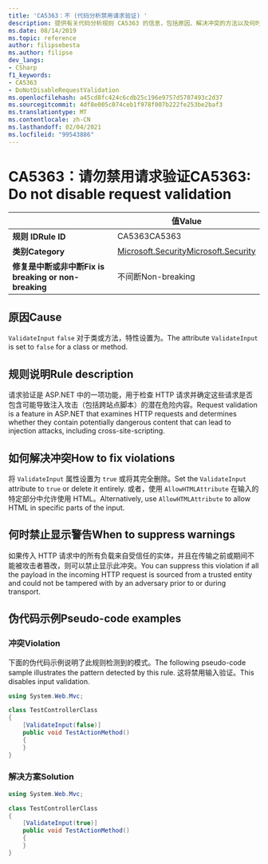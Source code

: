 ```yaml
---
title: 'CA5363：不 (代码分析禁用请求验证) '
description: 提供有关代码分析规则 CA5363 的信息，包括原因、解决冲突的方法以及何时取消显示。
ms.date: 08/14/2019
ms.topic: reference
author: filipsebesta
ms.author: filipse
dev_langs:
- CSharp
f1_keywords:
- CA5363
- DoNotDisableRequestValidation
ms.openlocfilehash: a45cd8fc424c6cdb25c196e9757d5707493c2d37
ms.sourcegitcommit: 4df8e005c074ceb1f978f007b222fe253be2baf3
ms.translationtype: MT
ms.contentlocale: zh-CN
ms.lasthandoff: 02/04/2021
ms.locfileid: "99543886"
---
```

# <a name="ca5363-do-not-disable-request-validation"></a><span data-ttu-id="6297e-103">CA5363：请勿禁用请求验证</span><span class="sxs-lookup"><span data-stu-id="6297e-103">CA5363: Do not disable request validation</span></span>

| | <span data-ttu-id="6297e-104">值</span><span class="sxs-lookup"><span data-stu-id="6297e-104">Value</span></span> |
|-|-|
| <span data-ttu-id="6297e-105">**规则 ID**</span><span class="sxs-lookup"><span data-stu-id="6297e-105">**Rule ID**</span></span> |<span data-ttu-id="6297e-106">CA5363</span><span class="sxs-lookup"><span data-stu-id="6297e-106">CA5363</span></span>|
| <span data-ttu-id="6297e-107">**类别**</span><span class="sxs-lookup"><span data-stu-id="6297e-107">**Category**</span></span> |[<span data-ttu-id="6297e-108">Microsoft.Security</span><span class="sxs-lookup"><span data-stu-id="6297e-108">Microsoft.Security</span></span>](security-warnings.md)|
| <span data-ttu-id="6297e-109">**修复是中断或非中断**</span><span class="sxs-lookup"><span data-stu-id="6297e-109">**Fix is breaking or non-breaking**</span></span> |<span data-ttu-id="6297e-110">不间断</span><span class="sxs-lookup"><span data-stu-id="6297e-110">Non-breaking</span></span>|

## <a name="cause"></a><span data-ttu-id="6297e-111">原因</span><span class="sxs-lookup"><span data-stu-id="6297e-111">Cause</span></span>

<span data-ttu-id="6297e-112">`ValidateInput` `false` 对于类或方法，特性设置为。</span><span class="sxs-lookup"><span data-stu-id="6297e-112">The attribute `ValidateInput` is set to `false` for a class or method.</span></span>

## <a name="rule-description"></a><span data-ttu-id="6297e-113">规则说明</span><span class="sxs-lookup"><span data-stu-id="6297e-113">Rule description</span></span>

<span data-ttu-id="6297e-114">请求验证是 ASP.NET 中的一项功能，用于检查 HTTP 请求并确定这些请求是否包含可能导致注入攻击（包括跨站点脚本）的潜在危险内容。</span><span class="sxs-lookup"><span data-stu-id="6297e-114">Request validation is a feature in ASP.NET that examines HTTP requests and determines whether they contain potentially dangerous content that can lead to injection attacks, including cross-site-scripting.</span></span>

## <a name="how-to-fix-violations"></a><span data-ttu-id="6297e-115">如何解决冲突</span><span class="sxs-lookup"><span data-stu-id="6297e-115">How to fix violations</span></span>

<span data-ttu-id="6297e-116">将 `ValidateInput` 属性设置为 `true` 或将其完全删除。</span><span class="sxs-lookup"><span data-stu-id="6297e-116">Set the `ValidateInput` attribute to `true` or delete it entirely.</span></span> <span data-ttu-id="6297e-117">或者，使用 `AllowHTMLAttribute` 在输入的特定部分中允许使用 HTML。</span><span class="sxs-lookup"><span data-stu-id="6297e-117">Alternatively, use `AllowHTMLAttribute` to allow HTML in specific parts of the input.</span></span>

## <a name="when-to-suppress-warnings"></a><span data-ttu-id="6297e-118">何时禁止显示警告</span><span class="sxs-lookup"><span data-stu-id="6297e-118">When to suppress warnings</span></span>

<span data-ttu-id="6297e-119">如果传入 HTTP 请求中的所有负载来自受信任的实体，并且在传输之前或期间不能被攻击者篡改，则可以禁止显示此冲突。</span><span class="sxs-lookup"><span data-stu-id="6297e-119">You can suppress this violation if all the payload in the incoming HTTP request is sourced from a trusted entity and could not be tampered with by an adversary prior to or during transport.</span></span>

## <a name="pseudo-code-examples"></a><span data-ttu-id="6297e-120">伪代码示例</span><span class="sxs-lookup"><span data-stu-id="6297e-120">Pseudo-code examples</span></span>

### <a name="violation"></a><span data-ttu-id="6297e-121">冲突</span><span class="sxs-lookup"><span data-stu-id="6297e-121">Violation</span></span>

<span data-ttu-id="6297e-122">下面的伪代码示例说明了此规则检测到的模式。</span><span class="sxs-lookup"><span data-stu-id="6297e-122">The following pseudo-code sample illustrates the pattern detected by this rule.</span></span>
<span data-ttu-id="6297e-123">这将禁用输入验证。</span><span class="sxs-lookup"><span data-stu-id="6297e-123">This disables input validation.</span></span>

```csharp
using System.Web.Mvc;

class TestControllerClass
{
    [ValidateInput(false)]
    public void TestActionMethod()
    {
    }
}
```

### <a name="solution"></a><span data-ttu-id="6297e-124">解决方案</span><span class="sxs-lookup"><span data-stu-id="6297e-124">Solution</span></span>

```csharp
using System.Web.Mvc;

class TestControllerClass
{
    [ValidateInput(true)]
    public void TestActionMethod()
    {
    }
}
```
